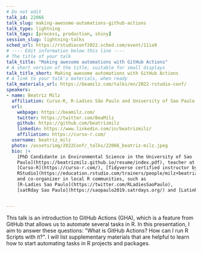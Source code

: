 ```yaml
---
# Do not edit
talk_id: 22066
talk_slug: making-awesome-automations-github-actions
talk_type: lightning
talk_tags: [process, production, shiny]
session_slug: lightning-talks
sched_url: https://rstudioconf2022.sched.com/event/11ia9
# ---- Edit information below this line ----
# The title of your talk
talk_title: "Making awesome automations with GitHub Actions"
# A short version of the title, suitable for small displays
talk_title_short: Making awesome automations with GitHub Actions
# A link to your talk's materials, when ready
talk_materials_url: https://beamilz.com/talks/en/2022-rstudio-conf/
speakers:
- name: Beatriz Milz
  affiliation: Curso-R, R-Ladies São Paulo and University of Sao Paulo
  url:
    webpage: https://beamilz.com/
    twitter: https://twitter.com/BeaMilz
    github: https://github.com/beatrizmilz
    linkedin: https://www.linkedin.com/in/beatrizmilz/
    affiliation: https://curso-r.com/
  username: beatriz_milz
  photo: /assets/img/2022Conf/_talks/22066_beatriz-milz.jpeg
  bio: |+
    [PhD Candidante in Environmental Science in the University of Sao
    Paulo](https://beatrizmilz.github.io/resume/index.pdf), teacher at
    [Curso-R](https://curso-r.com/), [Tidyverse certified instructor by
    RStudio](https://education.rstudio.com/trainers/people/milz+beatriz/)
    and co-organizer in local R communities, such as 
    [R-Ladies Sao Paulo](https://twitter.com/RLadiesSaoPaulo), 
    [satRday Sao Paulo](https://saopaulo2019.satrdays.org/) and [LatinR](https://latin-r.com/).


---
```


<!-- ABSTRACT ----
Please write abstract below. You may use simple markdown (links, code style, bold, italics)
-->

This talk is an introduction to GitHub Actions (GHA), which is a feature 
from GitHub that allows us to automate several tasks in R. In this
presentation, I aim to answer these questions: "What is GitHub Actions?
How can I run R Scripts with it?". I will list supplementary materials that
are helpful to learn how to start automating tasks in R projects and packages.
